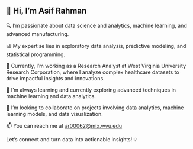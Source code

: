 ## 👋 Hi, I’m Asif Rahman

🔍 I’m passionate about data science and analytics, machine learning, and advanced manufacturing.

📊 My expertise lies in exploratory data analysis, predictive modeling, and statistical programming.

🚀 Currently, I’m working as a Research Analyst at West Virginia University Research Corporation, where I analyze complex healthcare datasets to drive impactful insights and innovations.

🌱 I’m always learning and currently exploring advanced techniques in machine learning and data analytics.

🤝 I’m looking to collaborate on projects involving data analytics, machine learning models, and data visualization.

📫 You can reach me at ar00062@mix.wvu.edu

Let’s connect and turn data into actionable insights! 💡
